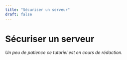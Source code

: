 ```yaml
---
title: "Sécuriser un serveur"
draft: false
---
```

# Sécuriser un serveur
*Un peu de patience ce tutoriel est en cours de rédaction.*

